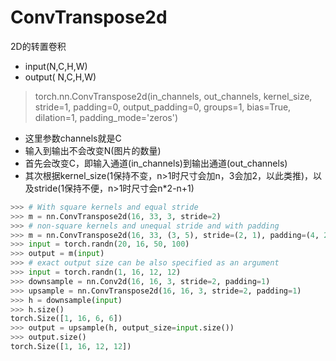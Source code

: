 # ConvTranspose2d
2D的转置卷积

- input(N,C,H,W)
- output( N,C,H,W)

>torch.nn.ConvTranspose2d(in_channels, out_channels, kernel_size, stride=1, padding=0, output_padding=0, groups=1, bias=True, dilation=1, padding_mode='zeros')

- 这里参数channels就是C
- 输入到输出不会改变N(图片的数量)
- 首先会改变C，即输入通道(in_channels)到输出通道(out_channels)
- 其次根据kernel_size(1保持不变，n>1时尺寸会加n，3会加2，以此类推)，以及stride(1保持不便，n>1时尺寸会n*2-n+1)

```py
>>> # With square kernels and equal stride
>>> m = nn.ConvTranspose2d(16, 33, 3, stride=2)
>>> # non-square kernels and unequal stride and with padding
>>> m = nn.ConvTranspose2d(16, 33, (3, 5), stride=(2, 1), padding=(4, 2))
>>> input = torch.randn(20, 16, 50, 100)
>>> output = m(input)
>>> # exact output size can be also specified as an argument
>>> input = torch.randn(1, 16, 12, 12)
>>> downsample = nn.Conv2d(16, 16, 3, stride=2, padding=1)
>>> upsample = nn.ConvTranspose2d(16, 16, 3, stride=2, padding=1)
>>> h = downsample(input)
>>> h.size()
torch.Size([1, 16, 6, 6])
>>> output = upsample(h, output_size=input.size())
>>> output.size()
torch.Size([1, 16, 12, 12])
```
